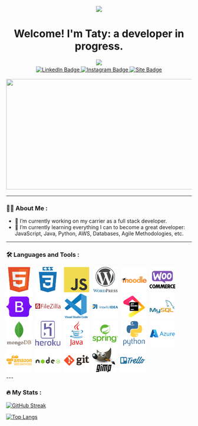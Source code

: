 
<div id="wave" align="center">
  <img src="https://media.giphy.com/media/hvRJCLFzcasrR4ia7z/giphy.gif" width="30px"/><h1>Welcome! I'm Taty: a developer in progress.</h1>
</div> 
<div id="header" align="center">
  <img src= "https://media.giphy.com/media/MeJgB3yMMwIaHmKD4z/giphy.gif" width="200"/>
</div>
<div id="badges" align="center">
  <a href="https://www.linkedin.com/in/tatiana-marques-servi%C3%A7os-web/">
    <img src="https://img.shields.io/badge/LinkedIn-blue?style=for-the-badge&logo=linkedin&logoColor=white" alt="LinkedIn Badge"/>
  </a>
  <a href="https://www.instagram.com/Multifacetaty/">
    <img src="https://img.shields.io/badge/Instagram-red?style=for-the-badge&logo=instagram&logoColor=white" alt="Instagram Badge"/>
  </a>
  <a href="https://www.multifacetaty.com.br/">
    <img src="https://img.shields.io/badge/Site-ff69b4?style=for-the-badge&logo=wordpress&logoColor=white" alt="Site Badge"/>
  </a>
</div>
<br>
<div align="center">
  <img src="https://media.giphy.com/media/wz0jHradrBa6qKhRCT/giphy.gif" width="600" height="300"/>
</div>

---

### :woman_technologist: About Me :

- 🔭 I’m currently working on my carrier as a full stack developer.
- 🌱 I’m currently learning everything I can to become a great developer: JavaScript, Java, Python, AWS, Databases, Agile Methodologies, etc.

---

### :hammer_and_wrench: Languages and Tools :
<div>
<img src="https://github.com/devicons/devicon/blob/master/icons/html5/html5-original.svg" title="HTML5" alt="HTML" width="70" height="70"/>&nbsp;
<img src="https://github.com/devicons/devicon/blob/master/icons/css3/css3-plain-wordmark.svg"  title="CSS3" alt="CSS" width="70" height="70"/>&nbsp;
<img src="https://github.com/devicons/devicon/blob/master/icons/javascript/javascript-original.svg" title="JavaScript" alt="JavaScript" width="70" height="70"/>&nbsp;
<img src="https://raw.githubusercontent.com/devicons/devicon/2ae2a900d2f041da66e950e4d48052658d850630/icons/wordpress/wordpress-original.svg" title="WordPress" alt="WordPress" width="70" height="70"/>&nbsp;
<img src="https://raw.githubusercontent.com/devicons/devicon/2ae2a900d2f041da66e950e4d48052658d850630/icons/moodle/moodle-original-wordmark.svg" title="Moodle" alt="Moodle" width="70" height="70"/>&nbsp;
<img src="https://raw.githubusercontent.com/devicons/devicon/2ae2a900d2f041da66e950e4d48052658d850630/icons/woocommerce/woocommerce-original-wordmark.svg" title="WooCommerce" alt="WooCommerce" width="70" height="70"/>&nbsp;
<img src="https://raw.githubusercontent.com/devicons/devicon/2ae2a900d2f041da66e950e4d48052658d850630/icons/bootstrap/bootstrap-original.svg" title="BootStrap UI" alt="BootStrap" width="70" height="70"/>&nbsp;
<img src="https://raw.githubusercontent.com/devicons/devicon/2ae2a900d2f041da66e950e4d48052658d850630/icons/filezilla/filezilla-plain-wordmark.svg" title="FileZilla" alt="FileZilla" width="70" height="70"/>&nbsp;
<img src="https://raw.githubusercontent.com/devicons/devicon/2ae2a900d2f041da66e950e4d48052658d850630/icons/vscode/vscode-original-wordmark.svg" title="VScode" alt="VScode" width="70" height="70"/>&nbsp;
<img src="https://raw.githubusercontent.com/devicons/devicon/2ae2a900d2f041da66e950e4d48052658d850630/icons/intellij/intellij-original-wordmark.svg" title="IntelliJ" alt="IntelliJ" width="70" height="70"/>&nbsp;
<img src="https://raw.githubusercontent.com/devicons/devicon/2ae2a900d2f041da66e950e4d48052658d850630/icons/jetbrains/jetbrains-original.svg" title="Jetbrains" alt="Jetbrains" width="70" height="70"/>&nbsp;
<img src="https://github.com/devicons/devicon/blob/master/icons/mysql/mysql-original-wordmark.svg" title="MySQL"  alt="MySQL" width="70" height="70"/>&nbsp;
<img src="https://raw.githubusercontent.com/devicons/devicon/2ae2a900d2f041da66e950e4d48052658d850630/icons/mongodb/mongodb-original-wordmark.svg" title="MongoDB"  alt="MongoDB" width="70" height="70"/>&nbsp;
<img src="https://raw.githubusercontent.com/devicons/devicon/2ae2a900d2f041da66e950e4d48052658d850630/icons/heroku/heroku-original-wordmark.svg" title="heroku" alt="heroku" width="70" height="70"/>&nbsp;
<img src="https://github.com/devicons/devicon/blob/master/icons/java/java-original-wordmark.svg" title="Java" alt="Java" width="70" height="70"/>&nbsp;
<img src="https://github.com/devicons/devicon/blob/master/icons/spring/spring-original-wordmark.svg" title="Spring" alt="Spring" width="70" height="70"/>&nbsp;
<img src="https://raw.githubusercontent.com/devicons/devicon/2ae2a900d2f041da66e950e4d48052658d850630/icons/python/python-original-wordmark.svg" title="Python" alt="Python" width="70" height="70"/>&nbsp;
<img src="https://raw.githubusercontent.com/devicons/devicon/2ae2a900d2f041da66e950e4d48052658d850630/icons/azure/azure-original-wordmark.svg" title="Azure" alt="Azure" width="70" height="70"/>&nbsp;
<img src="https://github.com/devicons/devicon/blob/master/icons/amazonwebservices/amazonwebservices-plain-wordmark.svg" title="AWS" alt="AWS" width="70" height="70"/>&nbsp;
<img src="https://github.com/devicons/devicon/blob/master/icons/nodejs/nodejs-original-wordmark.svg" title="NodeJS" alt="NodeJS" width="70" height="70"/>&nbsp;
<img src="https://github.com/devicons/devicon/blob/master/icons/git/git-original-wordmark.svg" title="Git" **alt="Git" width="70" height="70"/>
<img src="https://raw.githubusercontent.com/devicons/devicon/2ae2a900d2f041da66e950e4d48052658d850630/icons/gimp/gimp-original-wordmark.svg" title="Gimp" alt="Gimp" width="70" height="70"/>&nbsp;
<img src="https://raw.githubusercontent.com/devicons/devicon/2ae2a900d2f041da66e950e4d48052658d850630/icons/trello/trello-plain-wordmark.svg" title="Trello" alt="Trello" width="70" height="70"/>&nbsp;
</div>
---

### :fire: My Stats :

[![GitHub Streak](http://github-readme-streak-stats.herokuapp.com?user=tatianamarques&theme=synthwave&date_format=M%20j%5B%2C%20Y%5D)](https://git.io/streak-stats)

[![Top Langs](https://github-readme-stats.vercel.app/api/top-langs/?username=tatianamarques)](https://github.com/anuraghazra/github-readme-stats)

<!--
**tatianamarques/tatianamarques** is a ✨ _special_ ✨ repository because its `README.md` (this file) appears on your GitHub profile.

Here are some ideas to get you started:

- 🔭 I’m currently working on ...
- 🌱 I’m currently learning ...
- 👯 I’m looking to collaborate on ...
- 🤔 I’m looking for help with ...
- 💬 Ask me about ...
- 📫 How to reach me: ...
- 😄 Pronouns: ...
- ⚡ Fun fact: ...
-->
